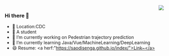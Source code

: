 <img align="right" src="https://github-readme-stats.vercel.app/api?username=SaoDiSengA&show_icons=true&icon_color=CE1D2D&text_color=718096&bg_color=ffffff&hide_title=true" />





### Hi there 👋
- 🤔 Location:CDC
- 💬 A student
- 🔭 I’m currently working on Pedestrian trajectory prediction
- 🌱 I’m currently learning Java/Vue/MachineLearning/DeepLearning
- 😄 Resume: <a herf:"https://saodisenga.github.io/index/">Link~</a>
<!-- - ⚡ Fun fact: ... -->
<!-- - 👯 I’m studying at TYUT -->
<!-- - 📫 How to reach me: ... -->
